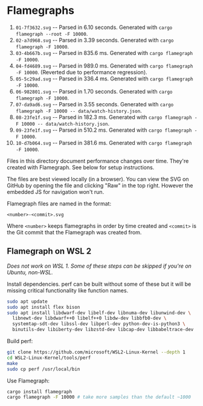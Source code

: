 # Flamegraphs

1. `01-7f3632.svg` -- Parsed in 6.10 seconds. Generated with `cargo flamegraph --root -F 10000`.
2. `02-a7d968.svg` -- Parsed in 3.39 seconds. Generated with `cargo flamegraph -F 10000`.
3. `03-4b667b.svg` -- Parsed in 835.6 ms. Generated with `cargo flamegraph -F 10000`.
4. `04-fd4689.svg` -- Parsed in 989.0 ms. Generated with `cargo flamegraph -F 10000`. (Reverted due to performance regression).
5. `05-5c29ad.svg` -- Parsed in 336.4 ms. Generated with `cargo flamegraph -F 10000`.
6. `06-982801.svg` -- Parsed in 1.70 seconds. Generated with `cargo flamegraph -F 10000`.
7. `07-da9ad6.svg` -- Parsed in 3.55 seconds. Generated with `cargo flamegraph -F 10000 -- data/watch-history.json`.
8. `08-23fe1f.svg` -- Parsed in 182.3 ms. Generated with `cargo flamegraph -F 10000 -- data/watch-history.json`.
9. `09-23fe1f.svg` -- Parsed in 510.2 ms. Generated with `cargo flamegraph -F 10000`.
10. `10-d7b064.svg` -- Parsed in 381.6 ms. Generated with `cargo flamegraph -F 10000`.

Files in this directory document performance changes over time. They're created with Flamegraph. See below for setup instructions.

The files are best viewed locally (in a browser). You can view the SVG on GitHub by opening the file and clicking "Raw" in the top right. However the embedded JS for navigation won't run.

Flamegraph files are named in the format:

```
<number>-<commit>.svg
```

Where `<number>` keeps flamegraphs in order by time created and `<commit>` is the Git commit that the Flamegraph was created from.

## Flamegraph on WSL 2

_Does not work on WSL 1. Some of these steps can be skipped if you're on Ubuntu, non-WSL._

Install dependencies. perf can be built without some of these but it will be missing critical functionality like function names.

```sh
sudo apt update
sudo apt install flex bison
sudo apt install libdwarf-dev libelf-dev libnuma-dev libunwind-dev \
  libnewt-dev libdwarf++0 libelf++0 libdw-dev libbfb0-dev \
  systemtap-sdt-dev libssl-dev libperl-dev python-dev-is-python3 \
  binutils-dev libiberty-dev libzstd-dev libcap-dev libbabeltrace-dev
```

Build perf:

```sh
git clone https://github.com/microsoft/WSL2-Linux-Kernel --depth 1
cd WSL2-Linux-Kernel/tools/perf
make
sudo cp perf /usr/local/bin
```

Use Flamegraph:

```sh
cargo install flamegraph
cargo flamegraph -F 10000 # take more samples than the default ~1000
```
